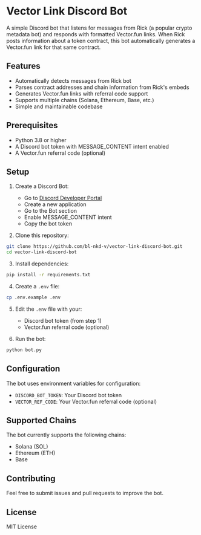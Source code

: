 # Vector Link Discord Bot

A simple Discord bot that listens for messages from Rick (a popular crypto metadata bot) and responds with formatted Vector.fun links. When Rick posts information about a token contract, this bot automatically generates a Vector.fun link for that same contract.

## Features

- Automatically detects messages from Rick bot
- Parses contract addresses and chain information from Rick's embeds
- Generates Vector.fun links with referral code support
- Supports multiple chains (Solana, Ethereum, Base, etc.)
- Simple and maintainable codebase

## Prerequisites

- Python 3.8 or higher
- A Discord bot token with MESSAGE_CONTENT intent enabled
- A Vector.fun referral code (optional)

## Setup

1. Create a Discord Bot:

   - Go to [Discord Developer Portal](https://discord.com/developers/applications)
   - Create a new application
   - Go to the Bot section
   - Enable MESSAGE_CONTENT intent
   - Copy the bot token

2. Clone this repository:

```bash
git clone https://github.com/bl-nkd-v/vector-link-discord-bot.git
cd vector-link-discord-bot
```

3. Install dependencies:

```bash
pip install -r requirements.txt
```

4. Create a `.env` file:

```bash
cp .env.example .env
```

5. Edit the `.env` file with your:

   - Discord bot token (from step 1)
   - Vector.fun referral code (optional)

6. Run the bot:

```bash
python bot.py
```

## Configuration

The bot uses environment variables for configuration:

- `DISCORD_BOT_TOKEN`: Your Discord bot token
- `VECTOR_REF_CODE`: Your Vector.fun referral code (optional)

## Supported Chains

The bot currently supports the following chains:

- Solana (SOL)
- Ethereum (ETH)
- Base

## Contributing

Feel free to submit issues and pull requests to improve the bot.

## License

MIT License
